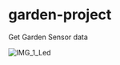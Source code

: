 # garden-project
Get Garden Sensor data

![IMG_1_Led](https://github.com/user-attachments/assets/51c0f429-ff10-42d3-8e59-2321fd6532a8)
